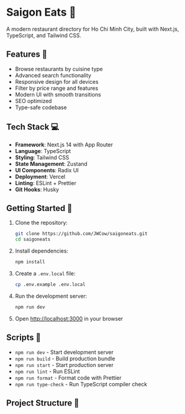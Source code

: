 # Saigon Eats 🍜

A modern restaurant directory for Ho Chi Minh City, built with Next.js, TypeScript, and Tailwind CSS.

## Features 🌟

- Browse restaurants by cuisine type
- Advanced search functionality
- Responsive design for all devices
- Filter by price range and features
- Modern UI with smooth transitions
- SEO optimized
- Type-safe codebase

## Tech Stack 💻

- **Framework**: Next.js 14 with App Router
- **Language**: TypeScript
- **Styling**: Tailwind CSS
- **State Management**: Zustand
- **UI Components**: Radix UI
- **Deployment**: Vercel
- **Linting**: ESLint + Prettier
- **Git Hooks**: Husky

## Getting Started 🚀

1. Clone the repository:

   ```bash
   git clone https://github.com/JWCow/saigoneats.git
   cd saigoneats
   ```

2. Install dependencies:

   ```bash
   npm install
   ```

3. Create a `.env.local` file:

   ```bash
   cp .env.example .env.local
   ```

4. Run the development server:

   ```bash
   npm run dev
   ```

5. Open [http://localhost:3000](http://localhost:3000) in your browser

## Scripts 📝

- `npm run dev` - Start development server
- `npm run build` - Build production bundle
- `npm run start` - Start production server
- `npm run lint` - Run ESLint
- `npm run format` - Format code with Prettier
- `npm run type-check` - Run TypeScript compiler check

## Project Structure 📁
